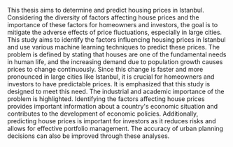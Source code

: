 This thesis aims to determine and predict housing prices in Istanbul. Considering the diversity of factors affecting house prices and the importance of these factors for homeowners and investors, the goal is to mitigate the adverse effects of price
fluctuations, especially in large cities. This study aims to identify the factors influencing housing prices in Istanbul and use various machine learning techniques to predict
these prices. The problem is defined by stating that houses are one of the fundamental needs in human life, and the increasing demand due to population growth causes
prices to change continuously. Since this change is faster and more pronounced in
large cities like Istanbul, it is crucial for homeowners and investors to have predictable prices. It is emphasized that this study is designed to meet this need. The industrial and academic importance of the problem is highlighted. Identifying the factors affecting house prices provides important information about a country's economic situation and contributes to the development of economic policies. Additionally, predicting house prices is important for investors as it reduces risks and allows for effective portfolio management. The accuracy of urban planning decisions can also be improved through these analyses.
